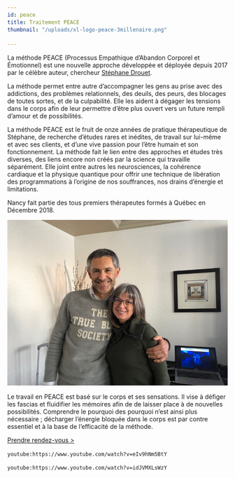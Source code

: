 ```yaml
---
id: peace
title: Traitement PEACE
thumbnail: "/uploads/xl-logo-peace-3millenaire.png"

---
```

La méthode PEACE (Processus Empathique d’Abandon Corporel et Émotionnel) est une nouvelle approche développée et déployée depuis 2017 par le célèbre auteur, chercheur [Stéphane Drouet](https://www.arquantis.eu/Portrait.html).

La méthode permet entre autre d’accompagner les gens au prise avec des addictions, des problèmes relationnels, des deuils, des peurs, des blocages de toutes sortes, et de la culpabilité. Elle les aident à dégager les tensions dans le corps afin de leur permettre d’être plus ouvert vers un future rempli d’amour et de possibilités.

La méthode PEACE est le fruit de onze années de pratique thérapeutique de Stéphane, de recherche d’études rares et inédites, de travail sur lui-même et avec ses clients, et d’une vive passion pour l’être humain et son fonctionnement. La méthode fait le lien entre des approches et études très diverses, des liens encore non créés par la science qui travaille séparément. Elle joint entre autres les neurosciences, la cohérence cardiaque et la physique quantique pour offrir une technique de libération des programmations à l’origine de nos souffrances, nos drains d’énergie et limitations.

Nancy fait partie des tous premiers thérapeutes formés à Québec en Décembre 2018.

![Nancy Bilodeau et Stephane Drouet](/uploads/nancy-stephane-drouin.jpg)

Le travail en PEACE est basé sur le corps et ses sensations. Il vise à défiger les fascias et fluidifier les mémoires afin de de laisser place à de nouvelles possibilités. Comprendre le pourquoi des pourquoi n’est ainsi plus nécessaire ; décharger l’énergie bloquée dans le corps est par contre essentiel et à la base de l’efficacité de la méthode.

[Prendre rendez-vous >](https://www.gorendezvous.com/homepage/111690)

`youtube:https://www.youtube.com/watch?v=eIv9hNm5BtY`

`youtube:https://www.youtube.com/watch?v=idJVMXLsWzY`